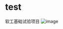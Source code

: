 # test
软工基础试验项目
![image](https://github.com/user-attachments/assets/5bf5b296-5ac0-4313-ba54-bb73d2f60e24)
